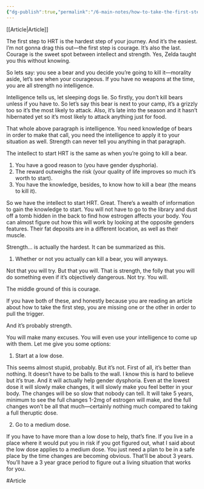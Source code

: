 ```yaml
---
{"dg-publish":true,"permalink":"/6-main-notes/how-to-take-the-first-step-to-starting-hrt/"}
---
```


[[Article\|Article]]


The first step to HRT is the hardest step of your journey. And it’s the easiest. I’m not gonna drag this out—the first step is courage. It’s also the last. Courage is the sweet spot between intellect and strength. Yes, Zelda taught you this without knowing. 

So lets say: you see a bear and you decide you’re going to kill it—morality aside, let’s see when your courageous. If you have no weapons at the time, you are all strength no intelligence. 

Intelligence tells us, let sleeping dogs lie. So firstly, you don’t kill bears unless if you have to. So let’s say this bear is next to your camp, it’s a grizzly too so it’s the most likely to attack. Also, it’s late into the season and it hasn’t hibernated yet so it’s most likely to attack anything just for food.

That whole above paragraph is intelligence. You need knowledge of bears in order to make that call, you need the intelligence to apply it to your situation as well. Strength can never tell you anything in that paragraph.

The intellect to start HRT is the same as when you’re going to kill a bear. 
1. You have a good reason to (you have gender dysphoria).
2. The reward outweighs the risk (your quality of life improves so much it’s worth to start).
3. You have the knowledge, besides, to know how to kill a bear (the means to kill it).

So we have the intellect to start HRT. Great. There’s a wealth of information to gain the knowledge to start. You will not have to go to the library and dust off a tomb hidden in the back to find how estrogen affects your body. You can almost figure out how this will work by looking at the opposite genders features. Their fat deposits are in a different location, as well as their muscle. 

Strength… is actually the hardest. It can be summarized as this.
1. Whether or not you actually can kill a bear, you will anyways.

Not that you will try. But that you will. That is strength, the folly that you will do something even if it’s objectively dangerous. Not try. You will.

The middle ground of this is courage.

If you have both of these, and honestly because you are reading an article about how to take the first step, you are missing one or the other in order to pull the trigger.

And it’s probably strength. 

You will make many excuses. You will even use your intelligence to come up with them. Let me give you some options:

1. Start at a low dose.

This seems almost stupid, probably. But it’s not. First of all, it’s better than nothing. It doesn’t have to be balls to the wall. I know this is hard to believe but it’s true. And it will actually help gender dysphoria. Even at the lowest dose it will slowly make changes, it will slowly make you feel better in your body. The changes will be so slow that nobody can tell. It will take 5 years, minimum to see the full changes 1-2mg of estrogen will make, and the full changes won’t be all that much—certainly nothing much compared to taking a full theruptic dose. 

2. Go to a medium dose.

If you have to have more than a low dose to help, that’s fine. If you live in a place where it would put you in risk if you got figured out, what I said about the low dose applies to a medium dose. You just need a plan to be in a safe place by the time changes are becoming obvious. That’ll be about 3 years. You’ll have a 3 year grace period to figure out a living situation that works for you.




#Article